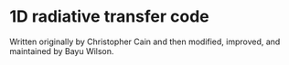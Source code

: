 # 1D radiative transfer code

Written originally by Christopher Cain and then modified, improved, and maintained by Bayu Wilson.
